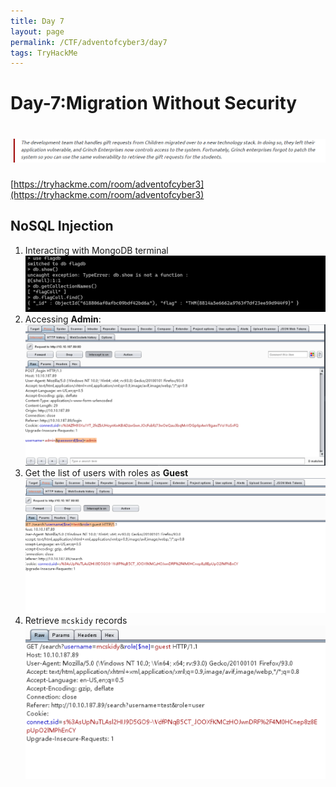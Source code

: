 ```yaml
---
title: Day 7
layout: page
permalink: /CTF/adventofcyber3/day7
tags: TryHackMe
---
```


# Day-7:Migration Without Security
# ![front](/images/aoc3/d7/front.png)
[https://tryhackme.com/room/adventofcyber3](https://tryhackme.com/room/adventofcyber3)


## NoSQL Injection
1. Interacting with MongoDB terminal<br>
![db_flag](/images/aoc3/d7/db_flag.png)
2. Accessing **Admin**:<br>
![admin](/images/aoc3/d7/admin.png)
3. Get the list of users with roles as **Guest**<br>
![guest](/images/aoc3/d7/guest.png)
4. Retrieve `mcskidy` records<br>
![mcskidy](/images/aoc3/d7/mcskidy.png)